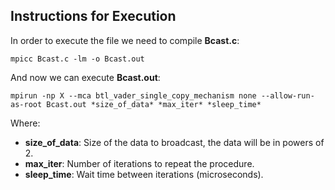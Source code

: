 ## Instructions for Execution
In order to execute the file we need to compile **Bcast.c**:
```
mpicc Bcast.c -lm -o Bcast.out
```
And now we can execute **Bcast.out**:
```
mpirun -np X --mca btl_vader_single_copy_mechanism none --allow-run-as-root Bcast.out *size_of_data* *max_iter* *sleep_time*
```
Where:
  - **size_of_data**: Size of the data to broadcast, the data will be in powers of 2.
  - **max_iter**: Number of iterations to repeat the procedure.
  - **sleep_time**: Wait time between iterations (microseconds).
